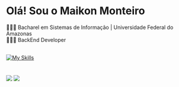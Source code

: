 # Olá! Sou o Maikon Monteiro
👨🏽‍🎓 Bacharel em Sistemas de Informação | Universidade Federal do Amazonas <br>
🧑🏽‍💻 BackEnd Developer
<br><br>

[![My Skills](https://skillicons.dev/icons?i=js,typescript,git,docker,nodejs,mysql,mongodb,postgres,react)](https://skillicons.dev)

#
<div>
<a href = "mailto:maikonsm7@gmail.com"><img loading="lazy" src="https://img.shields.io/badge/Gmail-D14836?style=for-the-badge&logo=gmail&logoColor=white" target="_blank"></a>
<a href="https://www.linkedin.com/in/maikon-monteiro" target="_blank"><img loading="lazy" src="https://img.shields.io/badge/-LinkedIn-%230077B5?style=for-the-badge&logo=linkedin&logoColor=white" target="_blank"></a>   
</div>
          
          
          
          
          
